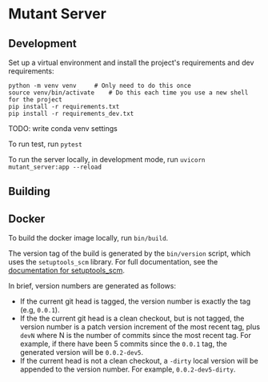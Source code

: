 # Mutant Server

## Development

Set up a virtual environment and install the project's requirements
and dev requirements:

```
python -m venv venv     # Only need to do this once
source venv/bin/activate    # Do this each time you use a new shell for the project
pip install -r requirements.txt
pip install -r requirements_dev.txt
```
TODO: write conda venv settings

To run test, run `pytest`

To run the server locally, in development mode, run `uvicorn mutant_server:app --reload`

## Building

## Docker

To build the docker image locally, run `bin/build`.


The version tag of the build is generated by the `bin/version` script,
which uses the `setuptools_scm` library. For full documentation, see
the
[documentation for setuptools_scm](https://github.com/pypa/setuptools_scm/).

In brief, version numbers are generated as follows:

- If the current git head is tagged, the version number is exactly the
  tag (e.g, `0.0.1`).
- If the the current git head is a clean checkout, but is not tagged,
  the version number is a patch version increment of the most recent
  tag, plus `devN` where N is the number of commits since the most
  recent tag. For example, if there have been 5 commits since the
  `0.0.1` tag, the generated version will be `0.0.2-dev5`.
- If the current head is not a clean checkout, a `-dirty` local
  version will be appended to the version number. For example,
  `0.0.2-dev5-dirty`.